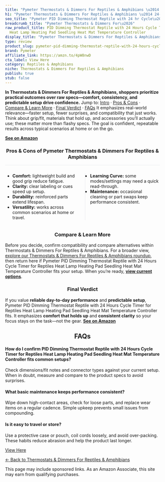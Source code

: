 ```yaml
---
title: "Pymeter Thermostats & Dimmers For Reptiles & Amphibians \u2014 24-hr\u2026"
h1: "Pymeter Thermostats & Dimmers For Reptiles & Amphibians \u2014 24-hr\u2026"
seo_title: "Pymeter PID Dimming Thermostat Reptile with 24 hr Cycle\u2026"
breadcrumb_title: "Pymeter Thermostats & Dimmers For\u2026"
raw_product_title: PID Dimming Thermostat Reptile with 24 Hours Cycle Timer for Reptiles
  Heat Lamp Heating Pad Seedling Heat Mat Temperature Controller
display_title: "Pymeter Thermostats & Dimmers For Reptiles & Amphibians \u2014 24-hr\u2026"
type: review
product_slug: pymeter-pid-dimming-thermostat-reptile-with-24-hours-cycle-timer-for-re-59c7ef97
brand: Pymeter
affiliate_link: https://amzn.to/4pW8nwD
cta_label: View Here
category: Reptiles & Amphibians
niche: Thermostats & Dimmers For Reptiles & Amphibians
publish: true
stub: false
---
```


<div id="intro" class="full-width"><p><strong>In Thermostats & Dimmers For Reptiles & Amphibians, shoppers prioritize practical outcomes over raw specs&mdash;comfort, consistency, and predictable setup drive confidence.</strong> Jump to: <a href="#intro">Intro</a> · <a href="#pros-cons">Pros &amp; Cons</a> · <a href="#compare-more">Compare &amp; Learn More</a> · <a href="#verdict">Final Verdict</a> · <a href="#faqs">FAQs</a> It emphasizes real-world relevance&mdash;faster setup, fewer surprises, and compatibility that just works. Think about grip/fit, materials that hold up, and accessories you’ll actually use; these matter more than flashy specs. The goal is confident, repeatable results across typical scenarios at home or on the go.</p><p><a href="https://amzn.to/4pW8nwD" rel="nofollow sponsored noopener" target="_blank"><strong>See on Amazon</strong></a></p></div>
<h3 id="pros-cons" style="text-align:center;">Pros &amp; Cons of Pymeter Thermostats & Dimmers For Reptiles & Amphibians</h3>
<div class="pc-grid" style="display:grid;grid-template-columns:1fr 1fr;gap:16px;border-top:1px solid #e5e7eb;padding-top:12px;">
  <ul>
    <li><strong>Comfort:</strong> lightweight build and good grip reduce fatigue.</li>
    <li><strong>Clarity:</strong> clear labeling or cues speed up setup.</li>
    <li><strong>Durability:</strong> reinforced parts extend lifespan.</li>
    <li><strong>Versatility:</strong> works across common scenarios at home or travel.</li>
  </ul>
  <ul style="border-left:1px solid #e5e7eb;padding-left:16px;">
    <li><strong>Learning Curve:</strong> some modes/settings may need a quick read-through.</li>
    <li><strong>Maintenance:</strong> occasional cleaning or part swaps keep performance consistent.</li>
  </ul>
</div>


<h3 id="compare-more" style="text-align:center;">Compare &amp; Learn More</h3>
<p>Before you decide, confirm compatibility and compare alternatives within Thermostats & Dimmers For Reptiles & Amphibians. For a broader view, <a href="#">explore our Thermostats & Dimmers For Reptiles & Amphibians roundup</a>, then return here if Pymeter PID Dimming Thermostat Reptile with 24 Hours Cycle Timer for Reptiles Heat Lamp Heating Pad Seedling Heat Mat Temperature Controller fits your setup. When you’re ready, <a href="https://amzn.to/4pW8nwD" rel="nofollow sponsored noopener" target="_blank"><strong>view current options</strong></a>.</p>

<h3 id="verdict" style="text-align:center;">Final Verdict</h3>
<p>If you value <strong>reliable day-to-day performance</strong> and <strong>predictable setup</strong>, Pymeter PID Dimming Thermostat Reptile with 24 Hours Cycle Timer for Reptiles Heat Lamp Heating Pad Seedling Heat Mat Temperature Controller fits. It emphasizes <strong>comfort that holds up</strong> and <strong>consistent clarity</strong> so your focus stays on the task&mdash;not the gear. <a href="https://amzn.to/4pW8nwD" rel="nofollow sponsored noopener" target="_blank"><strong>See on Amazon</strong></a></p>

<h2 id="faqs" style="text-align:center;">FAQs</h2>
<h4><strong>How do I confirm PID Dimming Thermostat Reptile with 24 Hours Cycle Timer for Reptiles Heat Lamp Heating Pad Seedling Heat Mat Temperature Controller fits common setups?</strong></h4>
<p>Check dimensions/fit notes and connector types against your current setup. When in doubt, measure and compare to the product specs to avoid surprises.</p>
<h4><strong>What basic maintenance keeps performance consistent?</strong></h4>
<p>Wipe down high-contact areas, check for loose parts, and replace wear items on a regular cadence. Simple upkeep prevents small issues from compounding.</p>
<h4><strong>Is it easy to travel or store?</strong></h4>
<p>Use a protective case or pouch, coil cords loosely, and avoid over-packing. These habits reduce abrasion and help the product last longer.</p>

<p><a class="btn" href="https://amzn.to/4pW8nwD" target="_blank" rel="nofollow sponsored noopener">View Here</a></p>
<p><a href="/roundups/reptiles-amphibians/thermostats-dimmers-for-reptiles-amphibians/">← Back to Thermostats & Dimmers For Reptiles & Amphibians</a></p>
<aside class="disclosure">This page may include sponsored links. As an Amazon Associate, this site may earn from qualifying purchases.</aside>
